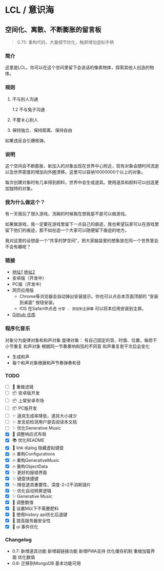 # LCL / 意识海
## 空间化、离散、不断膨胀的留言板

>0.75: 重构代码，大量细节优化，触屏增加虚拟手柄
### 简介

这里是LCL，你可以在这个空间里留下会说话的像素物体，探索其他人创造的物体。

### 规则

1. 不与别人沟通

    1.2 不与兔子沟通

2. 不要关心别人

3. 保持独立、保持距离、保持自由

如果违反会引爆核弹。

### 说明

这个空间会不断膨胀，新加入的对象出现在世界中心附近，现有对象会随时间流逝以及世界密度的增加向外圈漂移。这里可以容纳10000000个以上的对象。

每次创建对象时有几率得到颜料，世界中会生成道具。使用道具和颜料可以创造更加独特的对象。

### 我为什么做这个？

有一天我玩了很久游戏，洗碗的时候我在想我是不是可以做游戏。

如果做游戏，我一定要在游戏里留下一点自己的痕迹，我也希望玩家可以在游戏里留下他们的痕迹，那不如创造一个大家可以随便留下痕迹的地方。

我对这里的设想是一个“共享的梦空间”，把大家脑袋里的想象放在同一个世界里会不会有趣呢？

### 链接

- [地址1](https://lcl.yu-me.workers.dev) [地址2](https://lcl-web.herokuapp.com)
- 安卓版（开发中）
- PC版（开发中）
- 网页应用版
  - Chrome等浏览器会自动弹出安装提示。你也可以点击本页面顶部的 “安装到桌面” 按钮安装。
  - IOS 在Safari中点击 ```分享 - 添加到主屏幕``` 可以将本应用安装到主屏。
- [Github 仓库](https://github.com/john-walks-slow/lcl)

### 程序化音乐

对象分为旋律对象和和声对象
旋律对象：
有自己固定的音、时值、位置，每若干小节重复
和声对象
根据同一节奏奏响和弦的不同音
和声重复若干次后会变化
- 生成和声
- 每个和声对象根据和声节奏弹奏和音

### TODO


- [ ] :art: 重做滤镜
- [ ] :package: 安卓版开发
- [ ] :package: 上架安卓市场
- [ ] :package: PC版开发
- [ ] :sparkles: 道具生成率降低，道具大小减少
- [ ] :sparkles: 发言前检测用户是否阅读本文档
- [ ] :sparkles: 优化Generative Music
- [x] :art: 调整响应式布局
- [x] :books: 优化README
- [x] :bug: link dialog 隐藏虚拟键盘
- [x] :fire: 重构Configurations
- [x] :fire: 重构GenerativeMusic
- [x] :fire: 重构ObjectData
- [x] :sparkles: 更好的报错界面
- [x] :sparkles: 键盘快捷键 
- [x] :sparkles: 降低道具重要性，深度-2~2不消耗镜片
- [x] :sparkles: 优化自动转屏逻辑
- [x] :sparkles: Generative Music
- [x] :wrench: 调整数值
- [x] :wrench: 设置M以下不需要肥料
- [x] :wrench: 使用history api优化后退键
- [x] :wrench: 提高服务器安全性
- [x] :wrench: ui 事件优化

### Changelog
- 0.7: 新增道具功能 新增超链接功能 新增PWA支持 优化缓存机制 重做加载界面 优化数值 
- 0.6: 迁移到MongoDB 基本功能可用
